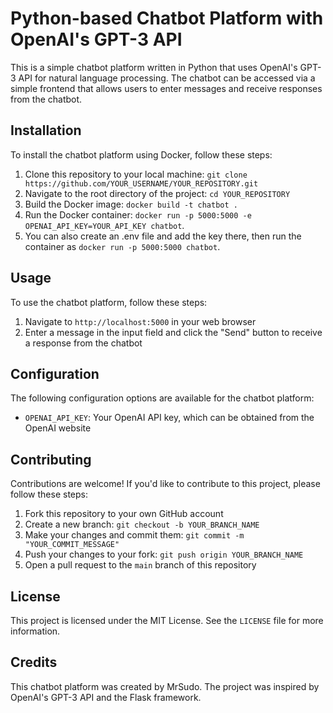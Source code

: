 # Python-based Chatbot Platform with OpenAI's GPT-3 API

This is a simple chatbot platform written in Python that uses OpenAI's GPT-3 API for natural language processing. The chatbot can be accessed via a simple frontend that allows users to enter messages and receive responses from the chatbot.

## Installation

To install the chatbot platform using Docker, follow these steps:

1. Clone this repository to your local machine: `git clone https://github.com/YOUR_USERNAME/YOUR_REPOSITORY.git`
2. Navigate to the root directory of the project: `cd YOUR_REPOSITORY`
3. Build the Docker image: `docker build -t chatbot .`
4. Run the Docker container: `docker run -p 5000:5000 -e OPENAI_API_KEY=YOUR_API_KEY chatbot`. 
5. You can also create an .env file and add the key there, then run the container as `docker run -p 5000:5000 chatbot`. 

## Usage

To use the chatbot platform, follow these steps:

1. Navigate to `http://localhost:5000` in your web browser
2. Enter a message in the input field and click the "Send" button to receive a response from the chatbot

## Configuration

The following configuration options are available for the chatbot platform:

- `OPENAI_API_KEY`: Your OpenAI API key, which can be obtained from the OpenAI website

## Contributing

Contributions are welcome! If you'd like to contribute to this project, please follow these steps:

1. Fork this repository to your own GitHub account
2. Create a new branch: `git checkout -b YOUR_BRANCH_NAME`
3. Make your changes and commit them: `git commit -m "YOUR_COMMIT_MESSAGE"`
4. Push your changes to your fork: `git push origin YOUR_BRANCH_NAME`
5. Open a pull request to the `main` branch of this repository

## License

This project is licensed under the MIT License. See the `LICENSE` file for more information.

## Credits

This chatbot platform was created by MrSudo. The project was inspired by OpenAI's GPT-3 API and the Flask framework.

